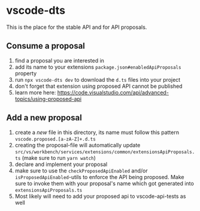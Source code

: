 # vscode-dts

This is the place for the stable API and for API proposals.

## Consume a proposal

1. find a proposal you are interested in
1. add its name to your extensions `package.json#enabledApiProposals` property
1. run `npx vscode-dts dev` to download the `d.ts` files into your project
1. don't forget that extension using proposed API cannot be published
1. learn more here:
   <https://code.visualstudio.com/api/advanced-topics/using-proposed-api>

## Add a new proposal

1. create a _new_ file in this directory, its name must follow this pattern
   `vscode.proposed.[a-zA-Z]+.d.ts`
1. creating the proposal-file will automatically update
   `src/vs/workbench/services/extensions/common/extensionsApiProposals.ts` (make
   sure to run `yarn watch`)
1. declare and implement your proposal
1. make sure to use the `checkProposedApiEnabled` and/or
   `isProposedApiEnabled`-utils to enforce the API being proposed. Make sure to
   invoke them with your proposal's name which got generated into
   `extensionsApiProposals.ts`
1. Most likely will need to add your proposed api to vscode-api-tests as well
